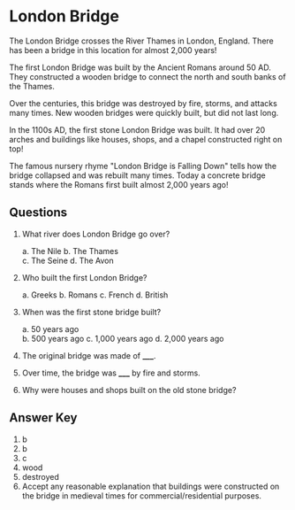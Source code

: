 # London Bridge

The London Bridge crosses the River Thames in London, England. There has been a bridge in this location for almost 2,000 years!

The first London Bridge was built by the Ancient Romans around 50 AD. They constructed a wooden bridge to connect the north and south banks of the Thames.

Over the centuries, this bridge was destroyed by fire, storms, and attacks many times. New wooden bridges were quickly built, but did not last long.

In the 1100s AD, the first stone London Bridge was built. It had over 20 arches and buildings like houses, shops, and a chapel constructed right on top!

The famous nursery rhyme "London Bridge is Falling Down" tells how the bridge collapsed and was rebuilt many times. Today a concrete bridge stands where the Romans first built almost 2,000 years ago!

## Questions

1. What river does London Bridge go over?

   a. The Nile
   b. The Thames  
   c. The Seine
   d. The Avon

2. Who built the first London Bridge?

   a. Greeks
   b. Romans
   c. French
   d. British

3. When was the first stone bridge built?

   a. 50 years ago  
   b. 500 years ago
   c. 1,000 years ago
   d. 2,000 years ago

4. The original bridge was made of **\_\_\_**.

5. Over time, the bridge was **\_\_\_** by fire and storms.

6. Why were houses and shops built on the old stone bridge?

## Answer Key

1. b
2. b
3. c
4. wood
5. destroyed
6. Accept any reasonable explanation that buildings were constructed on the bridge in medieval times for commercial/residential purposes.
